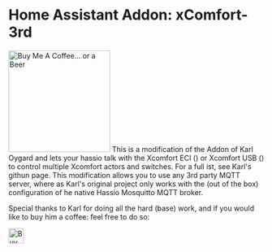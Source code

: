 # Home Assistant Addon: xComfort-3rd

<a href="https://www.buymeacoffee.com/Kooda" target="_blank"><img src="https://media.giphy.com/media/o7RZbs4KAA6tvM4H6j/giphy.gif" alt="Buy Me A Coffee... or a Beer" width="200"></a>
This is a modification of the Addon of Karl Oygard and lets your hassio talk with the Xcomfort ECI () or Xcomfort USB () to control multiple Xcomfort actors and switches. 
For a full ist, see Karl's githun page.
This modification allows you to use any 3rd party MQTT server, where as Karl's original project only works with the (out of the box) configuration of he native Hassio Mosquitto MQTT broker.

Special thanks to Karl for doing all the hard (base) work, and if you would like to buy him a coffee: feel free to do so:

<a href="https://www.buymeacoffee.com/karlo" target="_blank"><img src="https://cdn.buymeacoffee.com/buttons/default-orange.png" alt="Buy Me A Coffee" height="30"></a>

